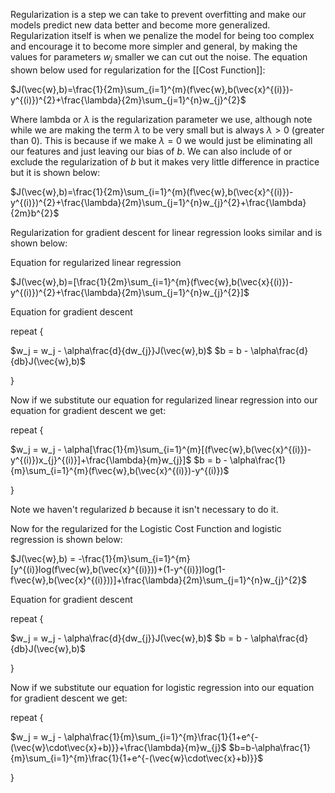 Regularization is a step we can take to prevent overfitting and make our models predict new data better and become more generalized. Regularization itself is when we penalize the model for being too complex and encourage it to become more simpler and general, by making the values for parameters $w_j$ smaller we can cut out the noise. The equation shown below used for regularization for the [[Cost Function]]:

$J(\vec{w},b)=\frac{1}{2m}\sum_{i=1}^{m}(f\vec{w},b(\vec{x}^{(i)})-y^{(i)})^{2}+\frac{\lambda}{2m}\sum_{j=1}^{n}w_{j}^{2}$

Where lambda or $\lambda$ is the regularization parameter we use, although note while we are making the term $\lambda$ to be very small  but is always $\lambda > 0$ (greater than 0). This is because if we make $\lambda = 0$ we would just be eliminating all our features and just leaving our bias of $b$.  We can also include of or exclude the regularization of $b$ but it makes very little difference in practice but it is shown below:

$J(\vec{w},b)=\frac{1}{2m}\sum_{i=1}^{m}(f\vec{w},b(\vec{x}^{(i)})-y^{(i)})^{2}+\frac{\lambda}{2m}\sum_{j=1}^{n}w_{j}^{2}+\frac{\lambda}{2m}b^{2}$

Regularization for gradient descent for linear regression looks similar and is shown below:

Equation for regularized linear regression

$J(\vec{w},b)=[\frac{1}{2m}\sum_{i=1}^{m}(f\vec{w},b(\vec{x}{(i)})-y^{(i)})^{2}+\frac{\lambda}{2m}\sum_{j=1}^{n}w_{j}^{2}]$

Equation for gradient descent

repeat {

$w_j = w_j - \alpha\frac{d}{dw_{j}}J(\vec{w},b)$
$b = b - \alpha\frac{d}{db}J(\vec{w},b)$

}

Now if we substitute our equation for regularized linear regression into our equation for gradient descent we get:

repeat {

$w_j = w_j - \alpha[\frac{1}{m}\sum_{i=1}^{m}[(f\vec{w},b(\vec{x}^{(i)})-y^{(i)})x_{j}^{(i)}]+\frac{\lambda}{m}w_{j}]$
$b = b - \alpha\frac{1}{m}\sum_{i=1}^{m}(f\vec{w},b(\vec{x}^{(i)})-y^{(i)})$

}

Note we haven't regularized $b$ because it isn't necessary to do it.

Now for the regularized for the Logistic Cost Function and logistic regression is shown below:

$J(\vec{w},b) = -\frac{1}{m}\sum_{i=1}^{m}[y^{(i)}log(f\vec{w},b(\vec{x}^{(i)}))+(1-y^{(i)})log(1-f\vec{w},b(\vec{x}^{(i)}))]+\frac{\lambda}{2m}\sum_{j=1}^{n}w_{j}^{2}$

Equation for gradient descent

repeat {

$w_j = w_j - \alpha\frac{d}{dw_{j}}J(\vec{w},b)$
$b = b - \alpha\frac{d}{db}J(\vec{w},b)$

}

Now if we substitute our equation for  logistic regression into our equation for gradient descent we get:

repeat {

$w_j = w_j - \alpha\frac{1}{m}\sum_{i=1}^{m}\frac{1}{1+e^{-(\vec{w}\cdot\vec{x}+b)}}+\frac{\lambda}{m}w_{j}$
$b=b-\alpha\frac{1}{m}\sum_{i=1}^{m}\frac{1}{1+e^{-(\vec{w}\cdot\vec{x}+b)}}$

}
